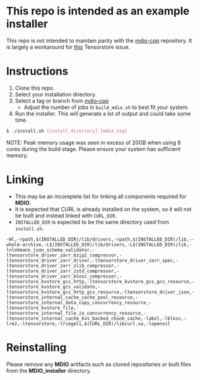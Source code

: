 # This repo is intended as an example installer
This repo is not intended to maintain parity with the [mdio-cpp](https://github.com/TGSAI/mdio-cpp) repository.
It is largely a workaround for [this](https://github.com/google/tensorstore/issues/190) Tensorstore issue.

# Instructions
1. Clone this repo.
2. Select your installation directory.
3. Select a tag or branch from [mdio-cpp](https://github.com/TGSAI/mdio-cpp/releases)
    - Adjust the number of jobs in `build_mdio.sh` to best fit your system. 
4. Run the installer. This will generate a lot of output and could take some time.
```bash
$ ./install.sh [install_directory] [mdio_tag]
```

NOTE: Peak memory usage was seen in excess of 20GB when using 8 cores during the build stage. Please ensure your system has sufficient memory.

# Linking
- This may be an incomplete list for linking all components required for **MDIO**.
- It is expected that CURL is already installed on the system, so it will not be built and instead linked with `CURL_DIR`.
- `INSTALLED_DIR` is expected to be the same directory used from `install.sh`.
```
-Wl,-rpath,$(INSTALLED_DIR)/lib/drivers,-rpath,$(INSTALLED_DIR)/lib,--whole-archive,-L$(INSTALLED_DIR)/lib/drivers,-L$(INSTALLED_DIR)/lib,-lnlohmann_json_schema_validator,-ltensorstore_driver_zarr_bzip2_compressor,-ltensorstore_driver_zarr_driver,-ltensorstore_driver_zarr_spec,-ltensorstore_driver_zarr_zlib_compressor,-ltensorstore_driver_zarr_zstd_compressor,-ltensorstore_driver_zarr_blosc_compressor,-ltensorstore_kvstore_gcs_http,-ltensorstore_kvstore_gcs_gcs_resource,-ltensorstore_kvstore_gcs_validate,-ltensorstore_kvstore_gcs_http_gcs_resource,-ltensorstore_driver_json,-ltensorstore_internal_cache_cache_pool_resource,-ltensorstore_internal_data_copy_concurrency_resource,-ltensorstore_kvstore_file,-ltensorstore_internal_file_io_concurrency_resource,-ltensorstore_internal_cache_kvs_backed_chunk_cache,-labsl,-lblosc,-lre2,-ltensorstore,-lriegeli,$(CURL_DIR)/libcurl.so,-lopenssl
```

# Reinstalling
Please remove any **MDIO** artifacts such as cloned repositories or built files from the **MDIO_installer** directory.